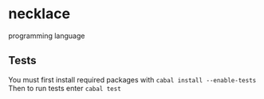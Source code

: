 # necklace
programming language

## Tests
You must first install required packages with ```cabal install --enable-tests```
Then to run tests enter ```cabal test```
